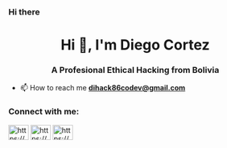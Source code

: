### Hi there <h1 align="center">Hi 👋, I'm Diego Cortez</h1>
<h3 align="center">A Profesional Ethical Hacking from Bolivia</h3>

- 📫 How to reach me **dihack86codev@gmail.com**

<h3 align="left">Connect with me:</h3>
<p align="left">
<a href="https://codepen.io/https://codepen.io/diegocorya" target="blank"><img align="center" src="https://raw.githubusercontent.com/rahuldkjain/github-profile-readme-generator/master/src/images/icons/Social/codepen.svg" alt="https://codepen.io/diegocorya" height="30" width="40" /></a>
<a href="https://instagram.com/https://www.instagram.com/diegocortezyanez/" target="blank"><img align="center" src="https://raw.githubusercontent.com/rahuldkjain/github-profile-readme-generator/master/src/images/icons/Social/instagram.svg" alt="https://www.instagram.com/diegocortezyanez/" height="30" width="40" /></a>
<a href="https://www.hackerrank.com/" https://www.hackerrank.com/profile/diegoedgardocor1
target="blank"><img align="center" src="https://raw.githubusercontent.com/rahuldkjain/github-profile-readme-generator/master/src/images/icons/Social/hackerrank.svg" alt="https://www.hackerrank.com/diegoedgardocor1" height="30" width="40" /></a>
</p>


